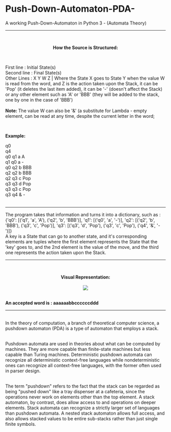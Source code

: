 # Push-Down-Automaton-PDA-
A working Push-Down-Automaton in Python 3 - (Automata Theory)
<br>
<hr>
<br>

<p align="center">
<b> How the Source is Structured: </b>
</p>

<br>

First line : Initial State(s)
<br>
Second line : Final State(s)
<br>
Other Lines : X Y W Z | Where the State X goes to State Y when the value W is read from the word, and Z is the action taken upon the Stack, it can be 'Pop' (it deletes the last item added), it can be '-' (doesn't affect the Stack) or any other element such as 'A' or 'BBB' (they will be added to the stack, one by one in the case of 'BBB')
<br>
<br>
<b> Note: </b> The value W can also be '&' (a substitute for Lambda - empty element, can be read at any time, despite the current letter in the word;
<br>

<br>

<b>Example:</b> 
<br>

q0 <br>
q4 <br>
q0 q1 a A <br>
q1 q0 a - <br>
q0 q2 b BBB <br>
q2 q2 b BBB <br>
q2 q3 c Pop <br>
q3 q3 d Pop <br>
q3 q3 c Pop <br>
q3 q4 & - <br>
<br>
<hr>
The program takes that information and turns it into a dictionary, such as : {'q0': [('q1', 'a', 'A'), ('q2', 'b', 'BBB')], 'q1': [('q0', 'a', '-')], 'q2': [('q2', 'b', 'BBB'), ('q3', 'c', 'Pop')], 'q3': [('q3', 'd', 'Pop'), ('q3', 'c', 'Pop'), ('q4', '&', '-')]}
<br>
A key is a State that can go to another state, and it's corresponding elements are tuples where the first element represents the State that the 'key' goes to, and the 2nd element is the value of the move, and the third one represents the action taken upon the Stack.
<br>
<hr>
<br>
<p align="center">
<b>Visual Representation:</b>
<br>
 <br>
 <img src="https://i.gyazo.com/1b69c8b2700e42f072f2c9016e16a638.png">
 </p>
<br>
<b> An accepted word is : aaaaaabbccccccddd </b>
<br>
<hr>
<br>
In the theory of computation, a branch of theoretical computer science, a pushdown automaton (PDA) is a type of automaton that employs a stack. <br>
<br>

Pushdown automata are used in theories about what can be computed by machines. They are more capable than finite-state machines but less capable than Turing machines. Deterministic pushdown automata can recognize all deterministic context-free languages while nondeterministic ones can recognize all context-free languages, with the former often used in parser design. <br>
<br>

The term "pushdown" refers to the fact that the stack can be regarded as being "pushed down" like a tray dispenser at a cafeteria, since the operations never work on elements other than the top element. A stack automaton, by contrast, does allow access to and operations on deeper elements. Stack automata can recognize a strictly larger set of languages than pushdown automata. A nested stack automaton allows full access, and also allows stacked values to be entire sub-stacks rather than just single finite symbols.

